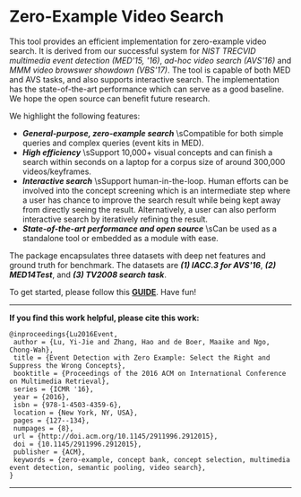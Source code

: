 Zero-Example Video Search
=========================

This tool provides an efficient implementation for zero-example video search. It is derived from our successful system for *NIST TRECVID multimedia event detection (MED'15, '16)*, *ad-hoc video search (AVS'16)* and *MMM video browswer showdown (VBS'17)*. The tool is capable of both MED and AVS tasks, and also supports interactive search. The implementation has the state-of-the-art performance which can serve as a good baseline. We hope the open source can benefit future research.

We highlight the following features:

 - ***General-purpose, zero-example search***  \sCompatible for both simple queries and complex queries (event kits in MED).
 - ***High efficiency***  \sSupport 10,000+ visual concepts and can finish a search within seconds on a laptop for a corpus size of around 300,000 videos/keyframes.
 - ***Interactive search***  \sSupport human-in-the-loop. Human efforts can be involved into the concept screening which is an intermediate step where a user has chance to improve the search result while being kept away from directly seeing the result. Alternatively, a user can also perform interactive search by iteratively refining the result.
 - ***State-of-the-art performance and open source***  \sCan be used as a standalone tool or embedded as a module with ease.

The package encapsulates three datasets with deep net features and ground truth for benchmark. The datasets are ***(1) IACC.3 for AVS'16***, ***(2) MED14Test***, and ***(3) TV2008 search task***.

To get started, please follow this **[GUIDE](https://github.com/iiedii/0-ex/blob/master/Quick_Start.pdf)**. Have fun!


---------------------------------------------------------

**If you find this work helpful, please cite this work:**

```
@inproceedings{Lu2016Event,
 author = {Lu, Yi-Jie and Zhang, Hao and de Boer, Maaike and Ngo, Chong-Wah},
 title = {Event Detection with Zero Example: Select the Right and Suppress the Wrong Concepts},
 booktitle = {Proceedings of the 2016 ACM on International Conference on Multimedia Retrieval},
 series = {ICMR '16},
 year = {2016},
 isbn = {978-1-4503-4359-6},
 location = {New York, NY, USA},
 pages = {127--134},
 numpages = {8},
 url = {http://doi.acm.org/10.1145/2911996.2912015},
 doi = {10.1145/2911996.2912015},
 publisher = {ACM},
 keywords = {zero-example, concept bank, concept selection, multimedia event detection, semantic pooling, video search},
}
```

---------------------------------------------------------
